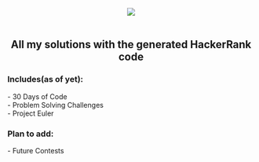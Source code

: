 <p align="center">
<img align="center" src="https://github.com/eroval/HackerRank/blob/master/imgs/hackerrank2.png" />
<br />
<br />
<h2 align="center"> All my solutions with the generated HackerRank code </h2>
<h3>Includes(as of yet):</h3>
- 30 Days of Code
<br />
- Problem Solving Challenges
<br />
- Project Euler
<br />
<h3>Plan to add:</h3>
- Future Contests
</p>
